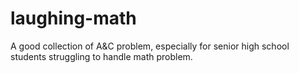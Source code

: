 # laughing-math
A good collection of A&amp;C problem, especially for senior high school students struggling to handle math problem.
